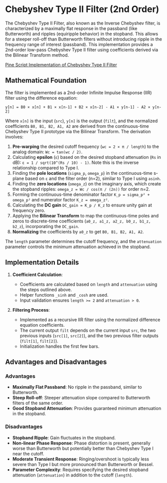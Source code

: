 # Chebyshev Type II Filter (2nd Order)

The Chebyshev Type II Filter, also known as the Inverse Chebyshev filter, is characterized by a maximally flat response in the passband (like Butterworth) and ripples (equiripple behavior) in the stopband. This allows for a steeper roll-off than Butterworth filters without introducing ripple in the frequency range of interest (passband). This implementation provides a 2nd-order low-pass Chebyshev Type II filter using coefficients derived via the Bilinear Transform method.

[Pine Script Implementation of Chebyshev Type II Filter](https://github.com/mihakralj/pinescript/blob/main/indicators/filters/cheby2.pine)

## Mathematical Foundation

The filter is implemented as a 2nd-order Infinite Impulse Response (IIR) filter using the difference equation:

`y[n] = B0 × x[n] + B1 × x[n-1] + B2 × x[n-2] - A1 × y[n-1] - A2 × y[n-2]`

Where `x[n]` is the input (`src`), `y[n]` is the output (`filt`), and the normalized coefficients `B0, B1, B2, A1, A2` are derived from the continuous-time Chebyshev Type II prototype via the Bilinear Transform. The derivation involves:

1. **Pre-warping** the desired cutoff frequency (`wc = 2 × π / length`) to the analog domain: `Wc = tan(wc / 2)`.
2. Calculating **epsilon** (`ε`) based on the desired stopband attenuation (`Rs` in dB): `ε = 1 / sqrt(10^(Rs / 10) - 1)`. Note this is the inverse relationship compared to Type I.
3. Finding the **pole locations** (`sigma_p`, `omega_p`) in the continuous-time s-plane based on `ε` and the filter order (n=2), similar to Type I using `asinh`.
4. Finding the **zero locations** (`omega_z`) on the imaginary axis, which create the stopband ripples: `omega_z = Wc / cos(π / (2n))` for order n=2.
5. Forming the continuous-time denominator factor `K_p = sigma_p² + omega_p²` and numerator factor `K_z = omega_z²`.
6. Calculating the **DC gain** `DC_gain = K_p / K_z` to ensure unity gain at frequency zero.
7. Applying the **Bilinear Transform** to map the continuous-time poles and zeros to discrete-time coefficients (`a0_z, a1_z, a2_z, b0_z, b1_z, b2_z`), incorporating the `DC_gain`.
8. **Normalizing** the coefficients by `a0_z` to get `B0, B1, B2, A1, A2`.

The `length` parameter determines the cutoff frequency, and the `attenuation` parameter controls the minimum attenuation achieved in the stopband.

## Implementation Details

1. **Coefficient Calculation**:
    - Coefficients are calculated based on `length` and `attenuation` using the steps outlined above.
    - Helper functions `_sinh` and `_cosh` are used.
    - Input validation ensures `length >= 2` and `attenuation > 0`.

2. **Filtering Process**:
    - Implemented as a recursive IIR filter using the normalized difference equation coefficients.
    - The current output `filt` depends on the current input `src`, the two previous inputs (`src[1]`, `src[2]`), and the two previous filter outputs (`filt[1]`, `filt[2]`).
    - Initialization handles the first few bars.

## Advantages and Disadvantages

### Advantages

- **Maximally Flat Passband**: No ripple in the passband, similar to Butterworth.
- **Steep Roll-off**: Steeper attenuation slope compared to Butterworth filters of the same order.
- **Good Stopband Attenuation**: Provides guaranteed minimum attenuation in the stopband.

### Disadvantages

- **Stopband Ripple**: Gain fluctuates in the stopband.
- **Non-linear Phase Response**: Phase distortion is present, generally worse than Butterworth but potentially better than Chebyshev Type I near the cutoff.
- **Moderate Transient Response**: Ringing/overshoot is typically less severe than Type I but more pronounced than Butterworth or Bessel.
- **Parameter Complexity**: Requires specifying the desired stopband attenuation (`attenuation`) in addition to the cutoff (`length`).
